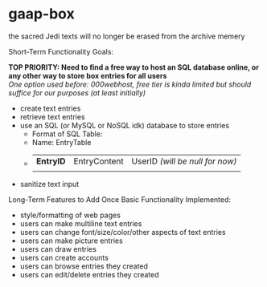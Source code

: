 # gaap-box
the sacred Jedi texts will no longer be erased from the archive memery

Short-Term Functionality Goals:
<div><strong>TOP PRIORITY: Need to find a free way to host an SQL database online, or any other way to store box entries for all users</strong><br>
<em>One option used before: 000webhost, free tier is kinda limited but should suffice for our purposes (at least initially)</em></div>
<ul>
    <li>create text entries</li>
    <li>retrieve text entries</li>
    <li>use an SQL (or MySQL or NoSQL idk) database to store entries
        <ul>
            <li>Format of SQL Table: </li> 
            <li>Name: EntryTable</li>
            <li><table><tr><td><strong>EntryID</strong></td><td>EntryContent</td><td>UserID <em>(will be null for now)</em></td></tr><tr><td> </td><td> </td><td> </td></tr></table></li>
        </ul>
    </li>
    <li>sanitize text input</li>
</ul>

Long-Term Features to Add Once Basic Functionality Implemented:
<ul>
    <li>style/formatting of web pages</li>
    <li>users can make multiline text entries</li>
    <li>users can change font/size/color/other aspects of text entries</li>
    <li>users can make picture entries</li>
    <li>users can draw entries</li>
    <li>users can create accounts</li>
    <li>users can browse entries they created</li>
    <li>users can edit/delete entries they created</li>
</ul>
